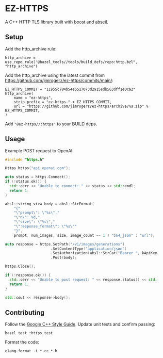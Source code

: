 # EZ-HTTPS

A C++ HTTP TLS library built with [boost](https://www.boost.org/) and [abseil](https://abseil.io/).

## Setup

Add the http_archive rule:

```
http_archive = use_repo_rule("@bazel_tools//tools/build_defs/repo:http.bzl", "http_archive")
```

Add the http_archive using the latest commit from https://github.com/jimrogerz/ez-https/commits/main/:

```
EZ_HTTPS_COMMIT = "11955c784b54e5517073d2915edb563dff1e0ca2"
http_archive(
    name = "ez-https",
    strip_prefix = "ez-https-" + EZ_HTTPS_COMMIT,
    url = "https://github.com/jimrogerz/ez-https/archive/%s.zip" % EZ_HTTPS_COMMIT,
)
```

Add `"@ez-https//:https"` to your BUILD deps.

## Usage

Example POST request to OpenAI:

```cpp
#include "https.h"

Https https("api.openai.com");

auto status = https.Connect();
if (!status.ok()) {
  std::cerr << "Unable to connect: " << status << std::endl;
  return 1;
}

absl::string_view body = absl::StrFormat(
    "{"
    "\"prompt\": \"%s\","
    "\"n\": %d,"
    "\"size\": \"%s\","
    "\"response_format\": \"%s\""
    "}",
    prompt, num_images, size, image_count == 1 ? "b64_json" : "url");

auto response = https.SetPath("/v1/images/generations")
                     .SetContentType("application/json")
                     .SetAuthorization(absl::StrCat("Bearer ", kApiKey));
                     .Post(body);

https.Close();

if (!response.ok()) {
  std::cerr << "Unable to post request: " << response.status() << std::endl;
  return 1;
}

std::cout << response->body();
```

## Contributing

Follow the [Google C++ Style Guide](https://google.github.io/styleguide/cppguide.html). Update unit tests and confirm passing:

```
bazel test :https_test
```

Format the code:

```
clang-format -i *.cc *.h
```
